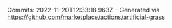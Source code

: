 Commits: 2022-11-20T12:33:18.963Z - Generated via https://github.com/marketplace/actions/artificial-grass
<br>
